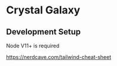 # Crystal Galaxy

## Development Setup

Node V11+ is required

https://nerdcave.com/tailwind-cheat-sheet